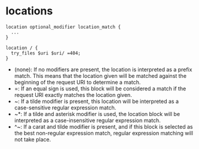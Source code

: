 # locations

```
location optional_modifier location_match {
  ...
}

location / {
  try_files $uri $uri/ =404;
}
```

* (none): If no modifiers are present, the location is interpreted as a prefix match. This means that the location given will be matched against the beginning of the request URI to determine a match.
* =: If an equal sign is used, this block will be considered a match if the request URI exactly matches the location given.
* ~: If a tilde modifier is present, this location will be interpreted as a case-sensitive regular expression match.
* ~*: If a tilde and asterisk modifier is used, the location block will be interpreted as a case-insensitive regular expression match.
* ^~: If a carat and tilde modifier is present, and if this block is selected as the best non-regular expression match, regular expression matching will not take place.
